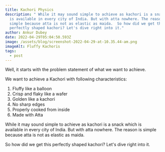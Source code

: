 ```yaml
---
title: Kachori Physics
description: " While it may sound simple to achieve as kachori is a snack which
  is available in every city of India. But with atta nowhere. The reason is
  simple because atta is not as elastic as maida.  So how did we get this
  perfectly shaped kachori? Let's dive right into it."
author: Ankur Dubey
date: 2022-04-29T05:04:50.593Z
image: /assets/blog/screenshot-2022-04-29-at-10.35.44-am.png
imageAlt: Fluffy Kachoris
tags:
  - post
---
```

Well, it starts with the problem statement of what we want to achieve. 



We want to achieve a Kachori with following characteristics:

1. Fluffy like a balloon
2. Crisp and flaky like a wafer
3. Golden like a kachori
4. No sharp edges
5. Properly cooked from inside
6. Made with Atta



While it may sound simple to achieve as kachori is a snack which is available in every city of India. But with atta nowhere. The reason is simple because atta is not as elastic as maida.



So how did we get this perfectly shaped kachori? Let's dive right into it.